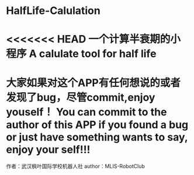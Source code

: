 # HalfLife-Calulation
<<<<<<< HEAD
一个计算半衰期的小程序
A calulate tool for half life
=======
大家如果对这个APP有任何想说的或者发现了bug，尽管commit,enjoy youself！
You can commit to the author of this APP if you found a bug or just have something wants to say, enjoy your self!!!
=======
作者：武汉枫叶国际学校机器人社
author：MLIS-RobotClub
